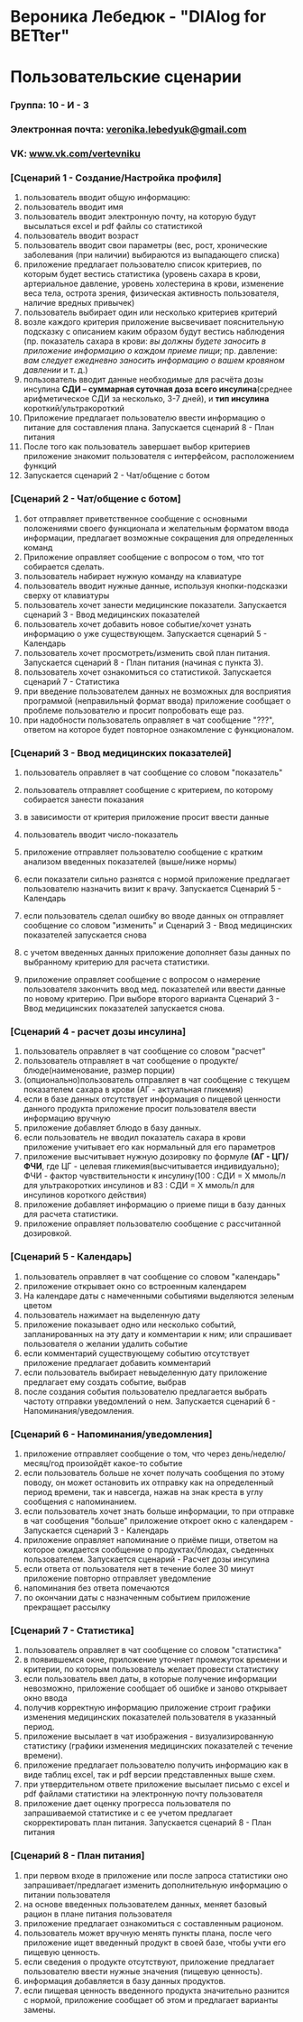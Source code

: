 # Вероника Лебедюк - "DIAlog for BETter"
# Пользовательские сценарии

### Группа: 10 - И - 3
### Электронная почта: veronika.lebedyuk@gmail.com
### VK: www.vk.com/vertevniku

### [Сценарий 1 - Создание/Настройка профиля]
1. пользователь вводит общую информацию:
2. пользователь вводит имя
3. пользователь вводит электронную почту, на которую будут высылаться exсel и pdf файлы со статистикой
  4. пользователь вводит возраст
  5. пользователь вводит свои параметры (вес, рост, хронические заболевания (при наличии) выбираются из выпадающего списка)
6. приложение предлагает пользователю список критериев, по которым будет вестись статистика (уровень сахара в крови, артериальное давление, уровень холестерина в крови, изменение веса тела, острота зрения, физическая активность пользователя, наличие вредных привычек)
  7. пользователь выбирает один или несколько критериев критерий
  8. возле каждого критерия приложение высвечивает пояснительную подсказку с описанием каким образом будут вестись наблюдения (пр. показатель сахара в крови: *вы должны будете заносить в приложение информацию о каждом приеме пищи*; пр. давление: *вам следует ежедневно заносить информацию о вашем кровяном давлении* и т. д.)
  9. пользователь вводит данные необходимые для расчёта дозы инсулина **СДИ – суммарная суточная доза всего инсулина**(среднее арифметическое СДИ за несколько, 3-7 дней), и **тип инсулина** короткий/ультракороткий
10. Приложение предлагает пользователю ввести информацию о питание для составления плана. Запускается сценарий 8 - План питания
11. После того как пользователь завершает выбор критериев приложение знакомит пользователя с интерфейсом, расположением функций
12. Запускается сценарий 2 - Чат/общение с ботом 

### [Сценарий 2 - Чат/общение с ботом]
1.	бот отправляет приветственное сообщение с основными положениями своего функционала и желательным форматом ввода информации, предлагает возможные сокращения для определенных команд
2. Приложение оправляет сообщение с вопросом о том, что тот собирается сделать.
3. пользователь набирает нужную команду на клавиатуре
4. пользователь вводит нужные данные, используя кнопки-подсказки сверху от клавиатуры 
5. пользователь хочет занести медицинские показатели. Запускается сценарий 3 - Ввод медицинских показателей
6. пользователь хочет добавить новое событие/хочет узнать информацию о уже существующем. Запускается сценарий 5 - Календарь
7. пользователь хочет просмотреть/изменить свой план питания. Запускается сценарий 8 - План питания (начиная с пункта 3).
8. пользователь хочет ознакомиться со статистикой. Запускается сценарий 7 - Статистика
9.	при введение пользователем данных не возможных для восприятия программой (неправильный формат ввода) приложение сообщает о проблеме пользователю и просит попробовать еще раз.
10. при надобности пользователь оправляет в чат сообщение "???", ответом на которое будет повторное ознакомление с функционалом. 

### [Сценарий 3 - Ввод медицинских показателей]
1. 	пользователь оправляет в чат сообщение со словом "показатель"
2.	пользователь отправляет сообщение с критерием, по которому собирается занести показания
3.	в зависимости от критерия приложение просит ввести данные
4. пользователь вводит число-показатель
5.	приложение отправляет пользователю сообщение с кратким анализом введенных показателей (выше/ниже нормы)
6.	если показатели сильно разнятся с нормой приложение предлагает пользователю назначить визит к врачу. Запускается Сценарий 5 - Календарь
7.	если пользователь сделал ошибку во вводе данных он отправляет сообщение со словом "изменить" и Сценарий 3 - Ввод медицинских показателей запускается снова

8. с учетом введенных данных приложение дополняет базы данных по выбранному критерию для расчета статистики.

9. приложение оправляет сообщение с вопросом о намерение пользователя закончить ввод мед. показателей или ввести данные по новому критерию. При выборе второго варианта Сценарий 3 - Ввод медицинских показателей запускается снова.

### [Сценарий 4 - расчет дозы инсулина]
1. 	пользователь оправляет в чат сообщение со словом "расчет"
2.	пользователь отправляет в чат сообщение о продукте/блюде(наименование, размер порции)
3. 	(опционально)пользователь отправляет в чат сообщение с текущем показателем сахара в крови (АГ - актуальная гликемия)
4.	если в базе данных отсутствует информация о пищевой ценности данного продукта приложение просит пользователя ввести информацию вручную
5. приложение добавляет блюдо в базу данных.
6. 	если пользователь не вводил показатель сахара в крови приложение учитывает его как нормальный для его параметров
7.	приложение высчитывает нужную дозировку по формуле **(АГ - ЦГ)/ФЧИ**, где ЦГ - целевая гликемия(высчитывается индивидуально); ФЧИ - фактор чувствительности к инсулину(100 : СДИ = Х ммоль/л для ультракоротких инсулинов и 83 : СДИ = Х ммоль/л для инсулинов короткого действия)
8. приложение добавляет информацию о приеме пищи в базу данных для расчета статистики. 
9. приложение оправляет пользователю сообщение с рассчитанной дозировкой.

### [Сценарий 5 - Календарь]
1.	пользователь оправляет в чат сообщение со словом "календарь"
2.	приложение открывает окно со встроенным календарем
3.	На календаре даты с намеченными событиями выделяются зеленым цветом
4.	пользователь нажимает на выделенную дату
5.	приложение показывает одно или несколько событий, запланированных на эту дату и комментарии к ним; или спрашивает пользователя о желании удалить событие
6.	если комментарий существующему событию отсутствует приложение предлагает добавить комментарий
7.	если пользователь выбирает невыделенную дату приложение предлагает ему создать событие, выбрав 
8.	после создания события пользователю предлагается выбрать частоту отправки уведомлений о нем. Запускается сценарий 6 - Напоминания/уведомления.

### [Сценарий 6 - Напоминания/уведомления]
1.	приложение отправляет сообщение о том, что через день/неделю/месяц/год произойдёт какое-то событие
2. если пользователь больше не хочет получать сообщения по этому поводу, он может остановить их отправку как на определенный период времени, так и навсегда, нажав на знак креста в углу сообщения с напоминанием.
3.	если пользователь хочет знать больше информации, то при отправке в чат сообщения "больше" приложение откроет окно с календарем - Запускается сценарий 3 - Календарь
4.	приложение оправляет напоминание о приёме пищи, ответом на которое ожидается сообщение о продуктах/блюдах, съеденных пользователем. Запускается сценарий - Расчет дозы инсулина
5. если ответа от пользователя нет в течение более 30 минут приложение повторно отправляет уведомление
6. напоминания без ответа помечаются
7. по окончании даты с назначенным событием приложение прекращает рассылку

### [Сценарий 7 - Статистика]
1.	пользователь оправляет в чат сообщение со словом "статистика"
2.	в появившемся окне, приложение уточняет промежуток времени и критерии, по которым пользователь желает провести статистику
3.	если пользователь ввел даты, в которые получение информации невозможно, приложение сообщает об ошибке и заново открывает окно ввода
4. получив корректную информацию приложение строит графики изменения медицинских показателей пользователя в указанный период.
5. приложение высылает в чат изображения - визуализированную статистику (графики изменения медицинских показателей с течение времени).
6.	приложение предлагает пользователю получить информацию как в виде таблиц excel, так и pdf версии представленных выше схем.
7.	при утвердительном ответе приложение высылает письмо с exсel и pdf файлами статистики на электронную почту пользователя
8.	приложение дает оценку прогресса пользователя по запрашиваемой статистике и с ее учетом предлагает скорректировать план питания. Запускается сценарий 8 - План питания

### [Сценарий 8 - План питания]
1.	при первом входе в приложение или после запроса статистики оно запрашивает/предлагает изменить дополнительную информацию о питании пользователя
2.	на основе введенных пользователем данных, меняет базовый рацион в плане питания пользователя
3. 	приложение предлагает ознакомиться с составленным рационом.
4.	пользователь может вручную менять пункты плана, после чего приложение ищет введенный продукт в своей базе, чтобы учти его пищевую ценность.
5.	если сведения о продукте отсутствуют, приложение предлагает пользователю ввести нужные значения (пищевую ценность).
6. 	информация добавляется в базу данных продуктов.
7.	если пищевая ценность введенного продукта значительно разнится с нормой, приложение сообщает об этом и предлагает варианты замены.
	



